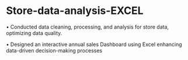 # Store-data-analysis-EXCEL

•	Conducted data cleaning, processing, and analysis for store data, optimizing data quality.

•	Designed an interactive annual sales Dashboard using Excel enhancing data-driven decision-making processes
